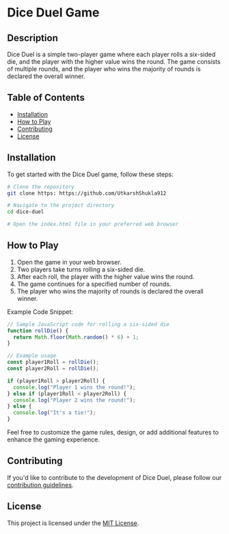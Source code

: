# Dice Duel Game

## Description

Dice Duel is a simple two-player game where each player rolls a six-sided die, and the player with the higher value wins the round. The game consists of multiple rounds, and the player who wins the majority of rounds is declared the overall winner.

## Table of Contents

- [Installation](#installation)
- [How to Play](#how-to-play)
- [Contributing](#contributing)
- [License](#license)

## Installation

To get started with the Dice Duel game, follow these steps:

```bash
# Clone the repository
git clone https: https://github.com/UtkarshShukla912

# Navigate to the project directory
cd dice-duel

# Open the index.html file in your preferred web browser
```

## How to Play

1. Open the game in your web browser.
2. Two players take turns rolling a six-sided die.
3. After each roll, the player with the higher value wins the round.
4. The game continues for a specified number of rounds.
5. The player who wins the majority of rounds is declared the overall winner.

Example Code Snippet:

```javascript
// Sample JavaScript code for rolling a six-sided die
function rollDie() {
  return Math.floor(Math.random() * 6) + 1;
}

// Example usage
const player1Roll = rollDie();
const player2Roll = rollDie();

if (player1Roll > player2Roll) {
  console.log("Player 1 wins the round!");
} else if (player1Roll < player2Roll) {
  console.log("Player 2 wins the round!");
} else {
  console.log("It's a tie!");
}
```

Feel free to customize the game rules, design, or add additional features to enhance the gaming experience.

## Contributing

If you'd like to contribute to the development of Dice Duel, please follow our [contribution guidelines](CONTRIBUTING.md).

## License

This project is licensed under the [MIT License](LICENSE.md).
